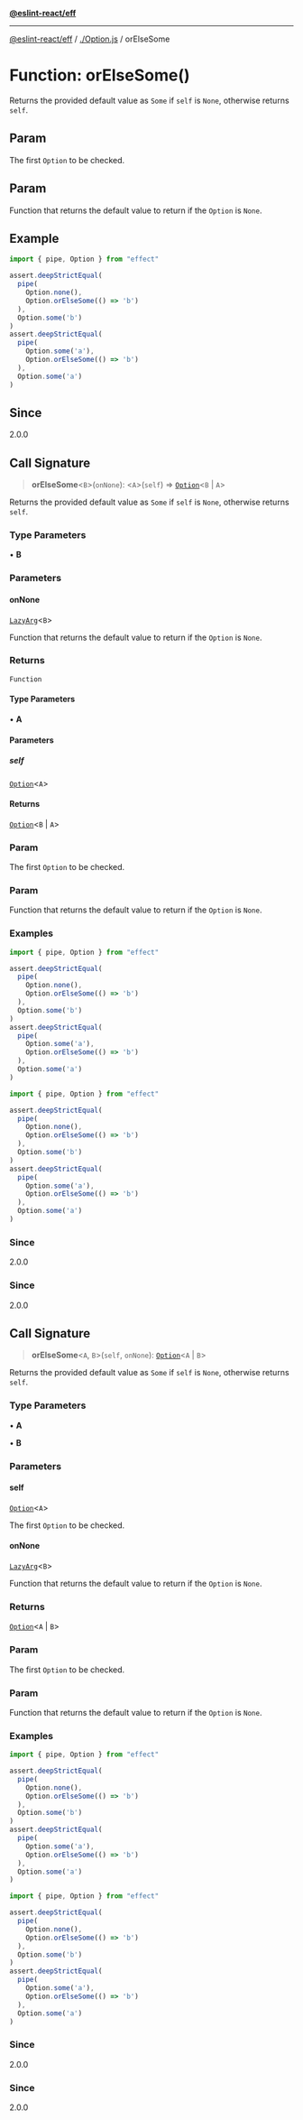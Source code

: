 [**@eslint-react/eff**](../../README.md)

***

[@eslint-react/eff](../../README.md) / [./Option.js](../README.md) / orElseSome

# Function: orElseSome()

Returns the provided default value as `Some` if `self` is `None`, otherwise returns `self`.

## Param

The first `Option` to be checked.

## Param

Function that returns the default value to return if the `Option` is `None`.

## Example

```ts
import { pipe, Option } from "effect"

assert.deepStrictEqual(
  pipe(
    Option.none(),
    Option.orElseSome(() => 'b')
  ),
  Option.some('b')
)
assert.deepStrictEqual(
  pipe(
    Option.some('a'),
    Option.orElseSome(() => 'b')
  ),
  Option.some('a')
)
```

## Since

2.0.0

## Call Signature

> **orElseSome**\<`B`\>(`onNone`): \<`A`\>(`self`) => [`Option`](../type-aliases/Option.md)\<`B` \| `A`\>

Returns the provided default value as `Some` if `self` is `None`, otherwise returns `self`.

### Type Parameters

• **B**

### Parameters

#### onNone

[`LazyArg`](../../namespaces/F/interfaces/LazyArg.md)\<`B`\>

Function that returns the default value to return if the `Option` is `None`.

### Returns

`Function`

#### Type Parameters

• **A**

#### Parameters

##### self

[`Option`](../type-aliases/Option.md)\<`A`\>

#### Returns

[`Option`](../type-aliases/Option.md)\<`B` \| `A`\>

### Param

The first `Option` to be checked.

### Param

Function that returns the default value to return if the `Option` is `None`.

### Examples

```ts
import { pipe, Option } from "effect"

assert.deepStrictEqual(
  pipe(
    Option.none(),
    Option.orElseSome(() => 'b')
  ),
  Option.some('b')
)
assert.deepStrictEqual(
  pipe(
    Option.some('a'),
    Option.orElseSome(() => 'b')
  ),
  Option.some('a')
)
```

```ts
import { pipe, Option } from "effect"

assert.deepStrictEqual(
  pipe(
    Option.none(),
    Option.orElseSome(() => 'b')
  ),
  Option.some('b')
)
assert.deepStrictEqual(
  pipe(
    Option.some('a'),
    Option.orElseSome(() => 'b')
  ),
  Option.some('a')
)
```

### Since

2.0.0

### Since

2.0.0

## Call Signature

> **orElseSome**\<`A`, `B`\>(`self`, `onNone`): [`Option`](../type-aliases/Option.md)\<`A` \| `B`\>

Returns the provided default value as `Some` if `self` is `None`, otherwise returns `self`.

### Type Parameters

• **A**

• **B**

### Parameters

#### self

[`Option`](../type-aliases/Option.md)\<`A`\>

The first `Option` to be checked.

#### onNone

[`LazyArg`](../../namespaces/F/interfaces/LazyArg.md)\<`B`\>

Function that returns the default value to return if the `Option` is `None`.

### Returns

[`Option`](../type-aliases/Option.md)\<`A` \| `B`\>

### Param

The first `Option` to be checked.

### Param

Function that returns the default value to return if the `Option` is `None`.

### Examples

```ts
import { pipe, Option } from "effect"

assert.deepStrictEqual(
  pipe(
    Option.none(),
    Option.orElseSome(() => 'b')
  ),
  Option.some('b')
)
assert.deepStrictEqual(
  pipe(
    Option.some('a'),
    Option.orElseSome(() => 'b')
  ),
  Option.some('a')
)
```

```ts
import { pipe, Option } from "effect"

assert.deepStrictEqual(
  pipe(
    Option.none(),
    Option.orElseSome(() => 'b')
  ),
  Option.some('b')
)
assert.deepStrictEqual(
  pipe(
    Option.some('a'),
    Option.orElseSome(() => 'b')
  ),
  Option.some('a')
)
```

### Since

2.0.0

### Since

2.0.0
